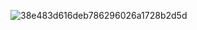 ![38e483d616deb786296026a1728b2d5d](https://github.com/user-attachments/assets/4b092387-6a52-4277-983c-ade937e9434f)
